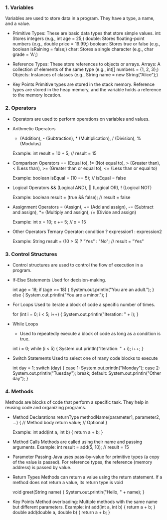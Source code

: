 ### 1. Variables
Variables are used to store data in a program. They have a type, a name, and a value.

- Primitive Types: These are basic data types that store simple values.
    int: Stores integers (e.g., int age = 25;)
    double: Stores floating-point numbers (e.g., double price = 19.99;)
    boolean: Stores true or false (e.g., boolean isRaining = false;)
    char: Stores a single character (e.g., char grade = 'A';)

- Reference Types: These store references to objects or arrays.
    Arrays: A collection of elements of the same type (e.g., int[] numbers = {1, 2, 3};)
    Objects: Instances of classes (e.g., String name = new String("Alice");)


- Key Points
    Primitive types are stored in the stack memory.
    Reference types are stored in the heap memory, and the variable holds a reference to the memory location.

### 2. Operators
- Operators are used to perform operations on variables and values.
- Arithmetic Operators
    + (Addition), - (Subtraction), * (Multiplication), / (Division), % (Modulus)

    Example: int result = 10 + 5; // result = 15

- Comparison Operators
    == (Equal to), != (Not equal to), > (Greater than), < (Less than), >= (Greater than or equal to), <= (Less than or equal to)

    Example: boolean isEqual = (10 == 5); // isEqual = false

- Logical Operators
    && (Logical AND), || (Logical OR), ! (Logical NOT)

    Example: boolean result = (true && false); // result = false

- Assignment Operators
    = (Assign), += (Add and assign), -= (Subtract and assign), *= (Multiply and assign), /= (Divide and assign)

    Example: int x = 10; x += 5; // x = 15

- Other Operators
    Ternary Operator: condition ? expression1 : expression2

    Example: String result = (10 > 5) ? "Yes" : "No"; // result = "Yes"

### 3. Control Structures
- Control structures are used to control the flow of execution in a program.

- If-Else Statements
    Used for decision-making.

    int age = 18;
    if (age >= 18) {
        System.out.println("You are an adult.");
    } else {
        System.out.println("You are a minor.");
    }

- For Loops
    Used to iterate a block of code a specific number of times.


    for (int i = 0; i < 5; i++) {
        System.out.println("Iteration: " + i);
    }

- While Loops
    - Used to repeatedly execute a block of code as long as a condition is true.

    int i = 0;
    while (i < 5) {
        System.out.println("Iteration: " + i);
        i++;
    }

- Switch Statements
    Used to select one of many code blocks to execute

    int day = 1;
    switch (day) {
        case 1:
            System.out.println("Monday");
        case 2:
            System.out.println("Tuesday");
            break;
        default:
            System.out.println("Other day");
    }


### 4. Methods
Methods are blocks of code that perform a specific task. 
They help in reusing code and organizing programs.

- Method Declarations
    returnType methodName(parameter1, parameter2, ...) {
        // Method body
        return value; // Optional
    }

    Example:
    int add(int a, int b) {
        return a + b;
    }

- Method Calls
    Methods are called using their name and passing arguments.
    Example:
        int result = add(5, 10); // result = 15

- Parameter Passing
    Java uses pass-by-value for primitive types (a copy of the value is passed).
    For reference types, the reference (memory address) is passed by value.

- Return Types
    Methods can return a value using the return statement.
    If a method does not return a value, its return type is void

    void greet(String name) {
        System.out.println("Hello, " + name);
    }

- Key Points
    Method overloading: Multiple methods with the same name but different parameters.
    Example:
        int add(int a, int b) { return a + b; }
        double add(double a, double b) { return a + b; }
